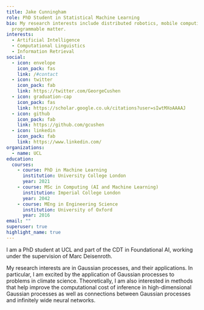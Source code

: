 ```yaml
---
title: Jake Cunningham
role: PhD Student in Statistical Machine Learning
bio: My research interests include distributed robotics, mobile computing and
  programmable matter.
interests:
  - Artificial Intelligence
  - Computational Linguistics
  - Information Retrieval
social:
  - icon: envelope
    icon_pack: fas
    link: /#contact
  - icon: twitter
    icon_pack: fab
    link: https://twitter.com/GeorgeCushen
  - icon: graduation-cap
    icon_pack: fas
    link: https://scholar.google.co.uk/citations?user=sIwtMXoAAAAJ
  - icon: github
    icon_pack: fab
    link: https://github.com/gcushen
  - icon: linkedin
    icon_pack: fab
    link: https://www.linkedin.com/
organizations:
  - name: UCL
education:
  courses:
    - course: PhD in Machine Learning
      institution: University College London
      year: 2021
    - course: MSc in Computing (AI and Machine Learning)
      institution: Imperial College London
      year: 2042
    - course: MEng in Engineering Science
      institution: University of Oxford
      year: 2016
email: ""
superuser: true
highlight_name: true
---
```

I am a PhD student at UCL and part of the CDT in Foundational AI, working under the supervision of Marc Deisenroth. 

My research interests are in Gaussian processes, and their applications. In particular, I am excited by the application of Gaussian processes to problems in climate science. Theoretically, I am also interested in methods that help improve the computational cost of inference in high-dimensional Gaussian processes as well as connections between Gaussian processes and infinitely wide neural networks.